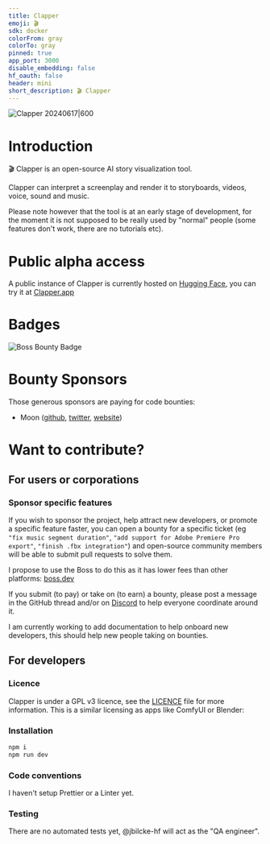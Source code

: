 ```yaml
---
title: Clapper
emoji: 🎬
sdk: docker
colorFrom: gray
colorTo: gray
pinned: true
app_port: 3000
disable_embedding: false
hf_oauth: false
header: mini
short_description: 🎬 Clapper
---
```


![Clapper 20240617|600](documentation/screenshots/20240617.jpg)

# Introduction

🎬 Clapper is an open-source AI story visualization tool.

Clapper can interpret a screenplay and render it to storyboards, videos, voice, sound and music.

Please note however that the tool is at an early stage of development, for the moment it is not supposed to be really used by "normal" people (some features don't work, there are no tutorials etc).

# Public alpha access

A public instance of Clapper is currently hosted on [Hugging Face](https://huggingface.co/spaces/jbilcke-hf/clapper/tree/main), you can try it at [Clapper.app](https://clapper.app/)

# Badges

![Boss Bounty Badge](https://img.shields.io/endpoint.svg?url=https://api.boss.dev/badge/enabled/jbilcke-hf/clapper)


# Bounty Sponsors

Those generous sponsors are paying for code bounties:

- Moon ([github](https://github.com/lalalune), [twitter](https://x.com/spatialweeb), [website](https://www.moon.graphics))

# Want to contribute?

## For users or corporations

### Sponsor specific features

If you wish to sponsor the project, help attract new developers, or promote a specific feature faster, you can open a bounty for a specific ticket (eg `"fix music segment duration"`, `"add support for Adobe Premiere Pro export"`, `"finish .fbx integration"`) and open-source community members will be able to submit pull requests to solve them.

I propose to use the Boss to do this as it has lower fees than other platforms: [boss.dev](https://www.boss.dev/doc/#create-bounties)

If you submit (to pay) or take on (to earn) a bounty, please post a message in the GitHub thread and/or on [Discord](https://discord.com/invite/AEruz9B92B) to help everyone coordinate around it.

I am currently working to add documentation to help onboard new developers, this should help new people taking on bounties.

## For developers

### Licence

Clapper is under a GPL v3 licence, see the [LICENCE](LICENSE.txt) file for more information. This is a similar licensing as apps like ComfyUI or Blender: 


### Installation

```bash
npm i
npm run dev
```

### Code conventions

I haven't setup Prettier or a Linter yet.

### Testing

There are no automated tests yet, @jbilcke-hf will act as the "QA engineer".


